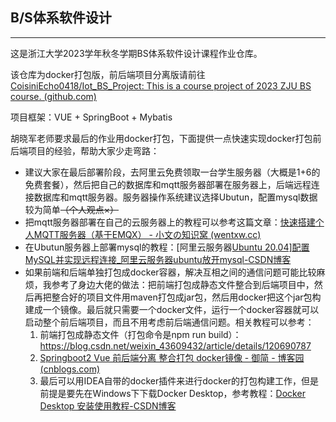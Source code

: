 ## B/S体系软件设计

------

这是浙江大学2023学年秋冬学期BS体系软件设计课程作业仓库。

该仓库为docker打包版，前后端项目分离版请前往[CoisiniEcho0418/Iot_BS_Project: This is a course project of 2023 ZJU BS course. (github.com)](https://github.com/CoisiniEcho0418/Iot_BS_Project)

项目框架：VUE + SpringBoot + Mybatis



胡晓军老师要求最后的作业用docker打包，下面提供一点快速实现docker打包前后端项目的经验，帮助大家少走弯路：

- 建议大家在最后部署阶段，去阿里云免费领取一台学生服务器（大概是1+6的免费套餐），然后把自己的数据库和mqtt服务器部署在服务器上，后端远程连接数据库和mqtt服务器。服务器操作系统建议选择Ubutun，配置mysql数据较为简单~~（个人观点×）~~
- 把mqtt服务器部署在自己的云服务器上的教程可以参考这篇文章：[快速搭建个人MQTT服务器（基于EMQX） - 小文の知识窝 (wentxw.cc)](https://www.wentxw.cc/565.html)
- 在Ubutun服务器上部署mysql的教程：[阿里云服务器[Ubuntu 20.04\]配置MySQL并实现远程连接_阿里云服务器ubuntu放开mysql-CSDN博客](https://blog.csdn.net/m0_53110497/article/details/121388290)
- 如果前端和后端单独打包成docker容器，解决互相之间的通信问题可能比较麻烦，我参考了身边大佬的做法：把前端打包成静态文件整合到后端项目中，然后再把整合好的项目文件用maven打包成jar包，然后用docker把这个jar包构建成一个镜像。最后就只需要一个docker文件，运行一个docker容器就可以启动整个前后端项目，而且不用考虑前后端通信问题。相关教程可以参考：
  1. 前端打包成静态文件（打包命令是npm run build）：https://blog.csdn.net/weixin_43609432/article/details/120690787
  2. [Springboot2 Vue 前后端分离 整合打包 docker镜像 - 御简 - 博客园 (cnblogs.com)](https://www.cnblogs.com/SamNicole1809/p/12096914.html)
  3. 最后可以用IDEA自带的docker插件来进行docker的打包构建工作，但是前提是要先在Windows下下载Docker Desktop，参考教程：[Docker Desktop 安装使用教程-CSDN博客](https://blog.csdn.net/GoodburghCottage/article/details/131413312)

